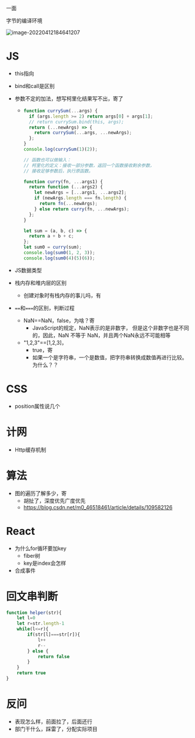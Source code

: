 一面

字节的编译环境

![image-20220412184641207](E:\front-end\notes\面试\字节412\image-20220412184641207.png)

# JS

- this指向

- bind和call是区别

- 参数不定的加法，想写柯里化结果写不出，寄了

  - ```js
    function currySum(...args) {
      if (args.length >= 2) return args[0] + args[1];
      // return currySum.bind(this, args);
      return (...newArgs) => {
        return currySum(...args, ...newArgs);
      };
    }
    console.log(currySum(1)(2));
    
    // 函数也可以做输入：
    // 柯里化的定义：接收一部分参数，返回一个函数接收剩余参数，
    // 接收足够参数后，执行原函数。
    
    function curry(fn, ...args1) {
      return function (...args2) {
        let newArgs = [...args1, ...args2];
        if (newArgs.length === fn.length) {
          return fn(...newArgs);
        } else return curry(fn, ...newArgs);
      };
    }
    
    let sum = (a, b, c) => {
      return a + b + c;
    };
    let sum0 = curry(sum);
    console.log(sum0(1, 2, 3));
    console.log(sum0(4)(5)(6));

- JS数据类型

- 栈内存和堆内层的区别

  - 创建对象时有栈内存的事儿吗，有

- `==`和`===`的区别，判断过程

  - NaN==NaN，false，为啥？寄
    - JavaScript的规定，NaN表示的是非数字， 但是这个非数字也是不同的，因此，NaN 不等于 NaN，并且两个NaN永远不可能相等
  - "1,2,3"==[1,2,3]，
    - true，寄
    - 如果一个是字符串，一个是数值，把字符串转换成数值再进行比较。 为什么？？

# CSS

- position属性说几个

# 计网

- Http缓存机制

# 算法

- 图的遍历了解多少，寄
  - 胡扯了，深度优先广度优先
  - https://blog.csdn.net/m0_46518461/article/details/109582126

# React

- 为什么for循环要加key
  - fiber树
  - key是index会怎样
- 合成事件

# 回文串判断

``` js
function helper(str){
    let l=0
    let r=str.length-1
    while(l<=r){
        if(str[l]===str[r]){
            l++
            r--
        } else {
            return false
        }
    }
    return true
}
```

# 反问

- 表现怎么样，前面拉了，后面还行
- 部门干什么，踩雷了，分配实际项目



